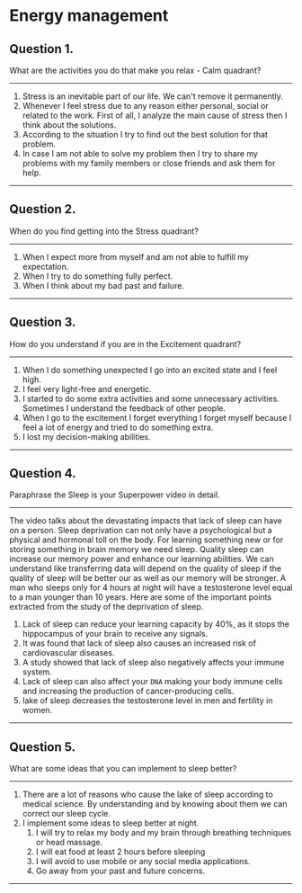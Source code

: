 # Energy management

## Question 1.
What are the activities you do that make you relax - Calm quadrant?
___

1. Stress is an inevitable part of our life. We can't remove it permanently. 
2. Whenever I feel stress due to any reason either personal, social or related to the work. First of all, I analyze the main cause of stress then I think about the solutions.
3. According to the situation I try to find out the best solution for that problem.
4. In case I am not able to solve my problem then I try to share my problems with my family members or close friends and ask them for help.
***

## Question 2.
When do you find getting into the Stress quadrant?
___

1. When I expect more from myself and am not able to fulfill my expectation.
2. When I try to do something fully perfect.
3. When I think about my bad past and failure.
***

## Question 3.
How do you understand if you are in the Excitement quadrant?
___
1. When I do something unexpected I go into an excited state and I feel high. 
2. I feel very light-free and energetic.
3. I started to do some extra activities and some unnecessary activities.
Sometimes I understand the feedback of other people.
5. When I go to the excitement I forget everything I forget myself because I feel a lot of energy and tried to do something extra. 
6. I lost my decision-making abilities.
***

## Question 4.
Paraphrase the Sleep is your Superpower video in detail.
___
The video talks about the devastating impacts that lack of sleep can have on a person. Sleep deprivation can not only have a psychological but a physical and hormonal toll on the body. For learning something new or for storing something in brain memory we need sleep.
Quality sleep can increase our memory power and enhance our learning abilities. We can understand like transferring data will depend on the quality of sleep if the quality of sleep will be better our as well as our memory will be stronger. A man who sleeps only for 4 hours at night will have a testosterone level equal to a man younger than 10 years. Here are some of the important points extracted from the study of the deprivation of sleep.

1. Lack of sleep can reduce your learning capacity by 40%, as it stops the hippocampus of your brain to receive any signals.
2. It was found that lack of sleep also causes an increased risk of cardiovascular diseases.
3. A study showed that lack of sleep also negatively affects your immune system.
4. Lack of sleep can also affect your `DNA` making your body immune cells and increasing the production of cancer-producing cells.
5. lake of sleep decreases the testosterone level in men and fertility in women. 
***

## Question 5.
What are some ideas that you can implement to sleep better?
___
1. There are a lot of reasons who cause the lake of sleep according to medical science. By understanding and by knowing about them we can correct our sleep cycle.
2. I implement some ideas to sleep better at night.
    1. I will try to relax my body and my brain through breathing techniques or head massage.
    2. I will eat food at least 2 hours before sleeping
    3. I will avoid to use mobile or any social media applications.
    4. Go away from your past and future concerns.
***